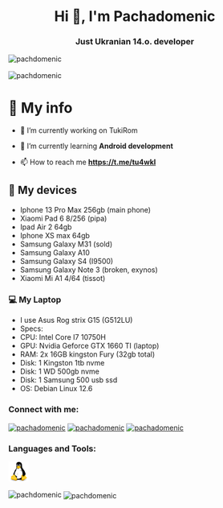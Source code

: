 <h1 align="center">Hi 👋, I'm Pachadomenic</h1>
<h3 align="center">Just Ukranian 14.o. developer</h3>

<p align="left"> <img src="https://komarev.com/ghpvc/?username=pachdomenic&label=Profile%20views&color=0e75b6&style=flat" alt="pachdomenic" /> </p>

<p><img align="center" src="https://github-readme-streak-stats.herokuapp.com/?user=pachdomenic&" alt="pachdomenic" /></p>

# 📔 My info

- 🔭 I’m currently working on TukiRom

- 🌱 I’m currently learning **Android development**

- 📫 How to reach me **https://t.me/tu4wkl**

## 📱 My devices
- Iphone 13 Pro Max 256gb (main phone)
- Xiaomi Pad 6 8/256 (pipa)
- Ipad Air 2 64gb
- Iphone XS max 64gb
- Samsung Galaxy M31 (sold)
- Samsung Galaxy A10
- Samsung Galaxy S4 (I9500)
- Samsung Galaxy Note 3 (broken, exynos)
- Xiaomi Mi A1 4/64 (tissot)


### 💻 My Laptop
- I use Asus Rog strix G15 (G512LU)
- Specs:
- CPU: Intel Core I7 10750H
- GPU: Nvidia Geforce GTX 1660 TI (laptop)
- RAM: 2x 16GB kingston Fury (32gb total)
- Disk: 1 Kingston 1tb nvme
- Disk: 1 WD 500gb nvme
- Disk: 1 Samsung 500 usb ssd
- OS: Debian Linux 12.6 


<h3 align="left">Connect with me:</h3>
<p align="left">
<a href="https://twitter.com/pachadomenic" target="blank"><img align="center" src="https://raw.githubusercontent.com/rahuldkjain/github-profile-readme-generator/master/src/images/icons/Social/twitter.svg" alt="pachadomenic" height="30" width="40" /></a>
<a href="https://instagram.com/pachadomenic" target="blank"><img align="center" src="https://raw.githubusercontent.com/rahuldkjain/github-profile-readme-generator/master/src/images/icons/Social/instagram.svg" alt="pachadomenic" height="30" width="40" /></a>
<a href="https://www.youtube.com/c/pachadomenic" target="blank"><img align="center" src="https://raw.githubusercontent.com/rahuldkjain/github-profile-readme-generator/master/src/images/icons/Social/youtube.svg" alt="pachadomenic" height="30" width="40" /></a>
</p>

<h3 align="left">Languages and Tools:</h3>
<p align="left"> <a href="https://www.linux.org/" target="_blank" rel="noreferrer"> <img src="https://raw.githubusercontent.com/devicons/devicon/master/icons/linux/linux-original.svg" alt="linux" width="40" height="40"/> </a> </p>

<p><img align="left" src="https://github-readme-stats.vercel.app/api/top-langs?username=pachdomenic&show_icons=true&locale=en&layout=compact" alt="pachdomenic" /></p>

<p>&nbsp;<img align="center" src="https://github-readme-stats.vercel.app/api?username=pachdomenic&show_icons=true&locale=en" alt="pachdomenic" /></p>

